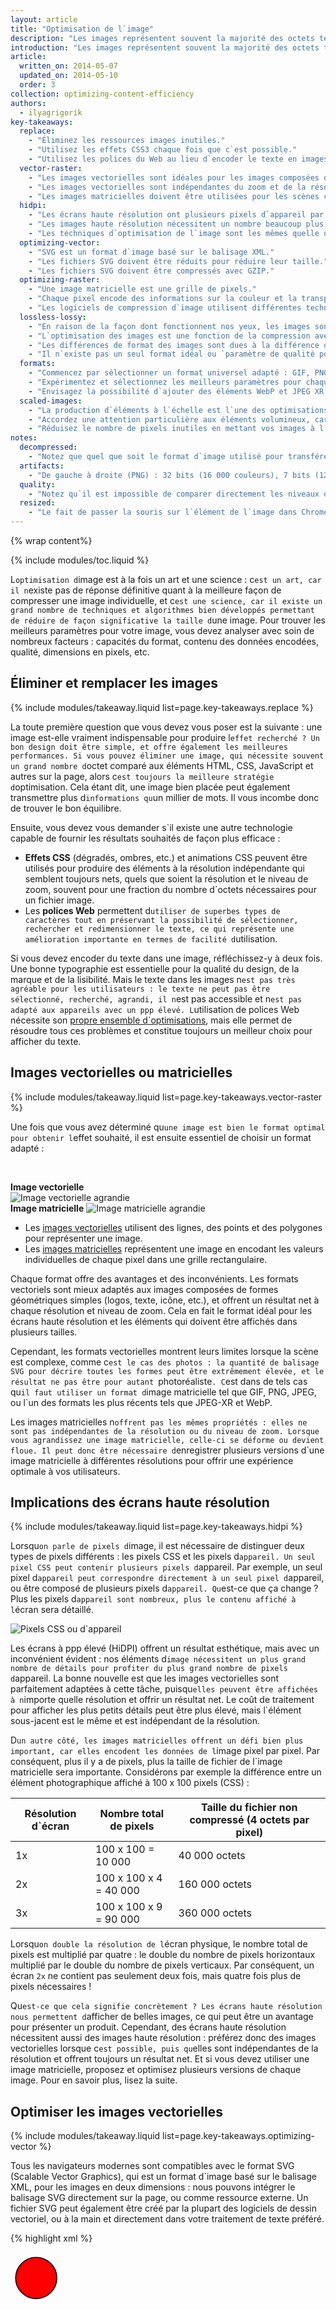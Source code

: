 ```yaml
---
layout: article
title: "Optimisation de l`image"
description: "Les images représentent souvent la majorité des octets téléchargés sur une page Web, et occupent également une grande partie de l`espace visuel. En conséquence, l`optimisation des images permet souvent de réaliser les économies en octets et les améliorations des performances les plus importantes pour votre site Web : moins le navigateur doit télécharger d`octets, moins il y a de compétition pour la bande passante du client, et plus vite le navigateur peut télécharger et afficher le contenu utile à l`écran."
introduction: "Les images représentent souvent la majorité des octets téléchargés sur une page Web, et occupent également une grande partie de l`espace visuel. En conséquence, l`optimisation des images permet souvent de réaliser les économies en octets et les améliorations des performances les plus importantes pour votre site Web : moins le navigateur doit télécharger d`octets, moins il y a de compétition pour la bande passante du client, et plus vite le navigateur peut télécharger et afficher le contenu utile à l`écran."
article:
  written_on: 2014-05-07
  updated_on: 2014-05-10
  order: 3
collection: optimizing-content-efficiency
authors:
  - ilyagrigorik
key-takeaways:
  replace:
    - "Éliminez les ressources images inutiles."
    - "Utilisez les effets CSS3 chaque fois que c`est possible."
    - "Utilisez les polices du Web au lieu d`encoder le texte en images."
  vector-raster:
    - "Les images vectorielles sont idéales pour les images composées de formes géométriques."
    - "Les images vectorielles sont indépendantes du zoom et de la résolution."
    - "Les images matricielles doivent être utilisées pour les scènes complexes avec beaucoup de formes irrégulières et de détails."
  hidpi:
    - "Les écrans haute résolution ont plusieurs pixels d`appareil par pixel CSS."
    - "Les images haute résolution nécessitent un nombre beaucoup plus important de pixels et d`octets."
    - "Les techniques d`optimisation de l`image sont les mêmes quelle que soit la résolution."
  optimizing-vector:
    - "SVG est un format d`image basé sur le balisage XML."
    - "Les fichiers SVG doivent être réduits pour réduire leur taille."
    - "Les fichiers SVG doivent être compressés avec GZIP."
  optimizing-raster:
    - "Une image matricielle est une grille de pixels."
    - "Chaque pixel encode des informations sur la couleur et la transparence."
    - "Les logiciels de compression d`image utilisent différentes techniques pour réduire le nombre de bits requis pas pixel afin de réduire la taille de fichier de l`image."
  lossless-lossy:
    - "En raison de la façon dont fonctionnent nos yeux, les images sont d`excellentes candidates pour la compression avec perte."
    - "L`optimisation des images est une fonction de la compression avec et sans perte."
    - "Les différences de format des images sont dues à la différence de façon et à quels algorithmes avec et sans perte sont utilisés pour optimiser l`image."
    - "Il n`existe pas un seul format idéal ou `paramètre de qualité pour toutes les images` : chaque combinaison de logiciel de compression spécifique et de contenu d`image produit un résultat unique."
  formats:
    - "Commencez par sélectionner un format universel adapté : GIF, PNG, JPEG."
    - "Expérimentez et sélectionnez les meilleurs paramètres pour chaque format : qualité, taille de la palette, etc."
    - "Envisagez la possibilité d`ajouter des éléments WebP et JPEG XR pour les images à l`échelle de clients modernes"
  scaled-images:
    - "La production d`éléments à l`échelle est l`une des optimisations les plus simples et les plus efficaces."
    - "Accordez une attention particulière aux éléments volumineux, car ils produisent un temps système élevé."
    - "Réduisez le nombre de pixels inutiles en mettant vos images à l`échelle de leur taille d`affichage."
notes:
  decompressed:
    - "Notez que quel que soit le format d`image utilisé pour transférer les données du serveur au client, lorsque l`image est décodée par le navigateur, chaque pixel occupe toujours 4 octets de mémoire. Cela peut représenter une contrainte importante pour les grandes images et les appareils qui ne disposent pas de beaucoup de mémoire, par exemple les appareils mobiles bas de gamme."
  artifacts:
    - "De gauche à droite (PNG) : 32 bits (16 000 couleurs), 7 bits (128 couleurs), 5 bits (32 couleurs). Les scènes complexes avec des transitions de couleur graduelles (dégradés, ciel, etc.) nécessitent des palettes de couleurs plus larges pour éviter les artéfacts visuels tels que le ciel pixellisé dans l`élément à 5 bits. D`un autre côté, si l`image n`utilise que quelques couleurs, une large palette est un gaspillage de bits précieux !"
  quality:
    - "Notez qu`il est impossible de comparer directement les niveaux de qualité des différents formats d`image, en raison des différences dans les algorithmes utilisés pour encoder l`image : la qualité 90 JPEG produit un résultat très différent de la qualité 90 WebP. En fait, même des niveaux de qualité pour le même format d`image peuvent produire des résultats visiblement selon la mise en œuvre du logiciel de compression !"
  resized:
    - "Le fait de passer la souris sur l`élément de l`image dans Chrome DevTools révèle les tailles 'naturelle' et 'd`affichage' de celui-ci. Dans l`exemple ci-dessus, l`image de 300 x 260 pixels est téléchargée, mais son échelle est ensuite réduite (245 x 212) sur le client lorsqu`elle est affichée."
---
```


{% wrap content%}

<style>
  img, video, object {
    max-width: 100%;
  }

  img.center {
    display: block;
    margin-left: auto;
    margin-right: auto;
  }
</style>

{% include modules/toc.liquid %}

L`optimisation d`image est à la fois un art et une science : c`est un art, car il n`existe pas de réponse définitive quant à la meilleure façon de compresser une image individuelle, et c`est une science, car il existe un grand nombre de techniques et algorithmes bien développés permettant de réduire de façon significative la taille d`une image. Pour trouver les meilleurs paramètres pour votre image, vous devez analyser avec soin de nombreux facteurs : capacités du format, contenu des données encodées, qualité, dimensions en pixels, etc.

## Éliminer et remplacer les images

{% include modules/takeaway.liquid list=page.key-takeaways.replace %}

La toute première question que vous devez vous poser est la suivante : une image est-elle vraiment indispensable pour produire l`effet recherché ? Un bon design doit être simple, et offre également les meilleures performances. Si vous pouvez éliminer une image, qui nécessite souvent un grand nombre d`octet comparé aux éléments HTML, CSS, JavaScript et autres sur la page, alors c`est toujours la meilleure stratégie d`optimisation. Cela étant dit, une image bien placée peut également transmettre plus d`informations qu`un millier de mots. Il vous incombe donc de trouver le bon équilibre.

Ensuite, vous devez vous demander s`il existe une autre technologie capable de fournir les résultats souhaités de façon plus efficace :

* **Effets CSS** (dégradés, ombres, etc.) et animations CSS peuvent être utilisés pour produire des éléments à la résolution indépendante qui semblent toujours nets, quels que soient la résolution et le niveau de zoom, souvent pour une fraction du nombre d`octets nécessaires pour un fichier image.
* Les **polices Web** permettent d`utiliser de superbes types de caractères tout en préservant la possibilité de sélectionner, rechercher et redimensionner le texte, ce qui représente une amélioration importante en termes de facilité d`utilisation.

Si vous devez encoder du texte dans une image, réfléchissez-y à deux fois. Une bonne typographie est essentielle pour la qualité du design, de la marque et de la lisibilité. Mais le texte dans les images n`est pas très agréable pour les utilisateurs : le texte ne peut pas être sélectionné, recherché, agrandi, il n`est pas accessible et n`est pas adapté aux appareils avec un ppp élevé. L`utilisation de polices Web nécessite son [propre ensemble d`optimisations](https://www.igvita.com/2014/01/31/optimizing-web-font-rendering-performance/), mais elle permet de résoudre tous ces problèmes et constitue toujours un meilleur choix pour afficher du texte.


## Images vectorielles ou matricielles

{% include modules/takeaway.liquid list=page.key-takeaways.vector-raster %}

Une fois que vous avez déterminé qu`une image est bien le format optimal pour obtenir l`effet souhaité, il est ensuite essentiel de choisir un format adapté :

&nbsp;

<div class="clear">
  <div class="g--half">
    <b>Image vectorielle</b>
    <img class="center" src="images/vector-zoom.png" alt="Image vectorielle agrandie">
  </div>

  <div class="g--half g--last">
    <b>Image matricielle</b>
    <img src="images/raster-zoom.png" alt="Image matricielle agrandie">
  </div>
</div>

* Les [images vectorielles](http://fr.wikipedia.org/wiki/Image_vectorielle) utilisent des lignes, des points et des polygones pour représenter une image.
* Les [images matricielles](http://fr.wikipedia.org/wiki/Image_matricielle) représentent une image en encodant les valeurs individuelles de chaque pixel dans une grille rectangulaire.

Chaque format offre des avantages et des inconvénients. Les formats vectoriels sont mieux adaptés aux images composées de formes géométriques simples (logos, texte, icône, etc.), et offrent un résultat net à chaque résolution et niveau de zoom. Cela en fait le format idéal pour les écrans haute résolution et les éléments qui doivent être affichés dans plusieurs tailles.

Cependant, les formats vectorielles montrent leurs limites lorsque la scène est complexe, comme c`est le cas des photos : la quantité de balisage SVG pour décrire toutes les formes peut être extrêmement élevée, et le résultat ne pas être pour autant `photoréaliste`. C`est dans de tels cas qu`il faut utiliser un format d`image matricielle tel que GIF, PNG, JPEG, ou l`un des formats les plus récents tels que JPEG-XR et WebP.

Les images matricielles n`offrent pas les mêmes propriétés : elles ne sont pas indépendantes de la résolution ou du niveau de zoom. Lorsque vous agrandissez une image matricielle, celle-ci se déforme ou devient floue. Il peut donc être nécessaire d`enregistrer plusieurs versions d`une image matricielle à différentes résolutions pour offrir une expérience optimale à vos utilisateurs.


## Implications des écrans haute résolution

{% include modules/takeaway.liquid list=page.key-takeaways.hidpi %}

Lorsqu`on parle de pixels d`image, il est nécessaire de distinguer deux types de pixels différents : les pixels CSS et les pixels d`appareil. Un seul pixel CSS peut contenir plusieurs pixels d`appareil. Par exemple, un seul pixel d`appareil peut correspondre directement à un seul pixel d`appareil, ou être composé de plusieurs pixels d`appareil. Qu`est-ce que ça change ? Plus les pixels d`appareil sont nombreux, plus le contenu affiché à l`écran sera détaillé.

<img src="images/css-vs-device-pixels.png" class="center" alt="Pixels CSS ou d`appareil">

Les écrans à ppp élevé (HiDPI) offrent un résultat esthétique, mais avec un inconvénient évident : nos éléments d`image nécessitent un plus grand nombre de détails pour profiter du plus grand nombre de pixels d`appareil. La bonne nouvelle est que les images vectorielles sont parfaitement adaptées à cette tâche, puisqu`elles peuvent être affichées à n`importe quelle résolution et offrir un résultat net. Le coût de traitement pour afficher les plus petits détails peut être plus élevé, mais l`élément sous-jacent est le même et est indépendant de la résolution.

D`un autre côté, les images matricielles offrent un défi bien plus important, car elles encodent les données de l`image pixel par pixel. Par conséquent, plus il y a de pixels, plus la taille de fichier de l`image matricielle sera importante. Considérons par exemple la différence entre un élément photographique affiché à 100 x 100 pixels (CSS) :

<table class="table-3">
<colgroup><col span="1"><col span="1"><col span="1"></colgroup>
<thead>
  <tr>
    <th>Résolution d`écran</th>
    <th>Nombre total de pixels</th>
    <th>Taille du fichier non compressé (4 octets par pixel)</th>
  </tr>
</thead>
<tbody>
<tr>
  <td data-th="résolution">1x</td>
  <td data-th="nombre total de pixels">100 x 100 = 10 000</td>
  <td data-th="taille du fichier">40 000 octets</td>
</tr>
<tr>
  <td data-th="résolution">2x</td>
  <td data-th="nombre total de pixels">100 x 100 x 4 = 40 000</td>
  <td data-th="taille du fichier">160 000 octets</td>
</tr>
<tr>
  <td data-th="résolution">3x</td>
  <td data-th="nombre total de pixels">100 x 100 x 9 = 90 000</td>
  <td data-th="taille du fichier">360 000 octets</td>
</tr>
</tbody>
</table>

Lorsqu`on double la résolution de l`écran physique, le nombre total de pixels est multiplié par quatre : le double du nombre de pixels horizontaux multiplié par le double du nombre de pixels verticaux. Par conséquent, un écran `2x` ne contient pas seulement deux fois, mais quatre fois plus de pixels nécessaires !

Qu`est-ce que cela signifie concrètement ? Les écrans haute résolution nous permettent d`afficher de belles images, ce qui peut être un avantage pour présenter un produit. Cependant, des écrans haute résolution nécessitent aussi des images haute résolution : préférez donc des images vectorielles lorsque c`est possible, puis qu`elles sont indépendantes de la résolution et offrent toujours un résultat net. Et si vous devez utiliser une image matricielle, proposez et optimisez plusieurs versions de chaque image. Pour en savoir plus, lisez la suite.


## Optimiser les images vectorielles

{% include modules/takeaway.liquid list=page.key-takeaways.optimizing-vector %}

Tous les navigateurs modernes sont compatibles avec le format SVG (Scalable Vector Graphics), qui est un format d`image basé sur le balisage XML, pour les images en deux dimensions : nous pouvons intégrer le balisage SVG directement sur la page, ou comme ressource externe. Un fichier SVG peut également être créé par la plupart des logiciels de dessin vectoriel, ou à la main et directement dans votre traitement de texte préféré.

{% highlight xml %}
<?xml version="1.0" encoding="utf-8"?>
<!-- Generator: Adobe Illustrator 17.1.0, SVG Export Plug-In . SVG Version: 6.00 Build 0)  -->
<svg version="1.2" baseProfile="tiny" id="Layer_1" xmlns="http://www.w3.org/2000/svg" xmlns:xlink="http://www.w3.org/1999/xlink"
   x="0px" y="0px" viewBox="0 0 612 792" xml:space="preserve">
<g id="XMLID_1_">
  <g>
    <circle fill="red" stroke="black" stroke-width="2" stroke-miterlimit="10" cx="50" cy="50" r="40"/>
  </g>
</g>
</svg>
{% endhighlight %}

L`exemple ci-dessus montre un cercle simple avec un contour noir et un fond rouge. Il a été exporté depuis Adobe Illustrator. Comme vous le voyez, il contient un grand nombre de métadonnées, telles que des informations de couche, des commentaires et des espaces de nom souvent inutiles pour afficher l`élément dans le navigateur. Par conséquent, il est toujours bon de réduire la taille de vos fichiers SVG en utilisant un outil tel que [svgo](https://github.com/svg/svgo).

Dans ce cas, svgo réduit la taille du fichier ci-dessus généré par Illustrator de 58 %, le faisant passer de 470 à 199 octets. De plus, puisque le format SVG est basé sur XML, nous pouvons également appliquer la compression GZIP pour réduire sa taille de transfert. Assurez-vous cependant que votre serveur est configuré pour compresser les éléments SVG !


## Optimiser les images matricielles

{% include modules/takeaway.liquid list=page.key-takeaways.optimizing-raster %}

Une image matricielle est simplement une grille de `pixels` individuels en deux dimensions. Par exemple une image de 100 x 100 pixels est une séquence de 10 000 pixels. À son tour, chaque pixel stocke les valeurs `[RVBA](http://fr.le cachepedia.org/le cache/RVBA)` : (R) canal rouge, (V) canal vert, (B) canal bleu et (A) canal alpha (transparent).

En interne, le navigateur attribue 256 valeurs (nuances) à chaque canal, ce qui se traduit par 8 bits par canal (2 ^ 8 = 256), et 4 octets par pixel (4 canaux x 8 bits = 32 bits = 4 octets). Par conséquent, si nous connaissons les dimensions de la grille, il est facile de calculer la taille du fichier :

* Une image 100 x 100 px est composée de 10 000 pixels
* 10 000 pixels x 4 octets = 40 000 octets
* 40 000 octets / 1 024 = 39 Ko

^

{% include modules/remember.liquid title="Note" list=page.notes.decompressed %}

<table class="table-3">
<colgroup><col span="1"><col span="1"><col span="1"></colgroup>
<thead>
  <tr>
    <th>Dimensions</th>
    <th>Pixels</th>
    <th>Taille du fichier</th>
  </tr>
</thead>
<tbody>
<tr>
  <td data-th="dimensions">100 x 100</td>
  <td data-th="pixels">10 000</td>
  <td data-th="taille du fichier">39 Ko</td>
</tr>
<tr>
  <td data-th="dimensions">200 x 200</td>
  <td data-th="pixels">40 000</td>
  <td data-th="taille du fichier">156 Ko</td>
</tr>
<tr>
  <td data-th="dimensions">300 x 300</td>
  <td data-th="pixels">90 000</td>
  <td data-th="taille du fichier">351 Ko</td>
</tr>
<tr>
  <td data-th="dimensions">500 x 500</td>
  <td data-th="pixels">250 000</td>
  <td data-th="taille du fichier">977 Ko</td>
</tr>
<tr>
  <td data-th="dimensions">800 x 800</td>
  <td data-th="pixels">640 000</td>
  <td data-th="taille du fichier">2 500 Ko</td>
</tr>
</tbody>
</table>

Une taille de 39 Ko pour une image de 100 x 100 pixels peut sembler peu, mais la taille de fichier augmente rapidement pour les images plus importantes et rend les éléments d`image à la fois lents et coûteux à télécharger. Heureusement, ce que nous avons décrit jusqu`à maintenant est le format d`image `non compressé`. Que pouvons-nous faire pour réduire la taille du fichier image ?

Une simple stratégie consiste à réduire la `profondeur de bit` de l`image de 8 bits par canal à une palette de couleur plus petite : 8 bits par canal nous donne 256 valeurs par canal, et un total de 16 777 216 (2 563) couleurs. Que se passe-t-il si l`on réduit la palette à 256 couleurs ? Nous n`avons alors plus besoin que de 8 bits au total pour les canaux RVB, et réalisons immédiatement une économie de deux octets par pixel, soit une économie de 50 % sur la compression par rapport à notre format original de 4 octets par pixel !

<img src="images/artifacts.png" class="center" alt="Artéfacts de compression">

{% include modules/remember.liquid title="Note" list=page.notes.artifacts %}

Ensuite, maintenant que nous avons optimisé les données stockées dans les pixels individuels, nous pourrions être encore plus malins et nous intéresser aux pixels à proximité : on s`aperçoit alors que dans de nombreuses images, en particulier les photos, beaucoup de pixels proches les uns des autres ont des couleurs similaires, par exemple le ciel, les textures répétitives, etc. Utilisant cette information à notre avantage, le logiciel de compression peut appliquer un `[codage différentiel](http://fr.wikipedia.org/wiki/Codage_différentiel)`, avec lequel au lieu de stocker les valeurs individuelles de chaque pixel, nous pouvons stocker la différence entre les pixels proches les uns des autres : si les pixels adjacents sont identiques, la différence est de `zéro` et il n`est alors nécessaire de stocker qu`un seul bit ! Mais ne nous arrêtons pas en si bon chemin...

L`œil humain a différents niveaux de sensibilité en fonction des différentes couleurs : nous pouvons optimiser notre codage des couleurs pour en tenir compte, en réduisant ou en augmentant la palette pour ces couleurs.
Les pixels `à proximité` forment une grille en deux dimensions, ce qui signifie que chaque pixel a de nombreux voisins : nous pouvons utiliser ce fait pour améliorer encore davantage le codage différentiel.
Au lieu de ne regarder que les voisins immédiats de chaque pixel, nous pouvons regarder des groupes plus étendus de pixels voisins et encoder différents blocs avec différents paramètres. Et ainsi de suite...

Comme vous pouvez le voir, l`optimisation d`image devient vite compliquée (ou amusante, selon votre point de vue), et c`est un domaine de recherche universitaire et commerciale très actif. Les images occupent un grand nombre d`octets, et la valeur du développement de meilleures techniques de compression des images est inestimable ! Si vous souhaitez en apprendre davantage, consultez la [page Wikipédia](http://fr.wikipedia.org/wiki/Compression_d`image), ou le [document de présentation des techniques de compression WebP](https://developers.google.com/speed/webp/docs/compression) pour avoir un exemple concret.

Mais une fois encore, tout ceci est très intéressant, mais très théorique : en quoi cela nous aide-t-il à optimiser les images sur nos pages ? Nous ne sommes évidemment pas capables d`inventer de nouvelles techniques de compression, mais il est important de comprendre la forme du problème : pixels RVBA, profondeur de bit, et les diverses techniques d`optimisation. Il est essentiel de comprendre tous ces concepts et de les garder à l`esprit avant d`aborder le sujet des différents formats d`image matricielle.


## Compression d`image avec et sans perte

{% include modules/takeaway.liquid list=page.key-takeaways.lossless-lossy %}

Pour certains types de données, tels que le code source d`une page ou un fichier exécutable, il est essentiel qu`un logiciel de compression n`endommage et ne perde aucune des informations d`origine : un seul octet manquant ou incorrect peut modifier complètement la signification des contenus du fichier ou pire, le détruire totalement. Pour certains autres types de données, telles que les images, les fichiers audio et les vidéos, il peut être parfaitement acceptable de fournir une représentation `approximative` des données d`origine.

En fait, étant donnée la façon dont fonctionne l`œil, nous pouvons souvent nous permettre de nous débarrasser de certaines informations pour chaque pixel afin de réduire la taille de fichier d`une image. Par exemple, nos yeux ont une sensibilité différente en fonction des couleurs, ce qui signifie que nous pouvons utiliser moins de bits pour encoder certaines couleurs. En conséquence, le déroulement d`une optimisation d`image classique se compose de deux étapes principales :

1. L`image est traitée par un filtre `[avec perte](http://fr.wikipedia.org/wiki/Compression_de_données#Compression_avec_pertes)` qui élimine certaines données des pixels.
1. L`image est traitée par un filtre `[sans perte](http://en.wikipedia.org/wiki/Lossless_compression)` qui comprime les données des pixels.

** La première étape est facultative, et l`algorithme exact dépend du format d`image spécifique. Mais il est important de comprendre que n`importe quelle image peut subir une compression avec perte pour réduire sa taille.** En fait, la différence entre les différents formats d`image, tels que GIF, PNG, JPEG, etc., réside dans la combinaison d`algorithmes spécifiques qu`ils utilisent (ou omettent) lorsqu`ils appliquent les étapes avec et sans perte.

Alors, quelle est la configuration `optimale` de l`optimisation avec et sans perte ? La réponse dépend du contenu de l`image et de vos propres critères, tels que l`équilibre entre taille du fichier et artéfacts introduits par la compression avec perte : dans certains cas, vous pouvez souhaiter ignorer l`optimisation avec perte pour communiquer une image très détaillée de façon extrêmement fidèle, et dans d`autres cas vous pourrez appliquer une optimisation avec perte agressive afin de réduire la taille de fichier de l`élément image.  C`est à ce moment-là que votre jugement et le contexte doivent entrer en jeu. Il n`existe par de paramètre universel unique.

<img src="images/save-for-web.png" class="center" alt="Enregistrer pour le Web">

Prenons un exemple concret. Lorsqu`on utilise un format avec perte comme JPEG, le logiciel de compression expose généralement un paramètre de `qualité` (par exemple la barre de défilement fournie par la fonctionnalité `Enregistrer pour le Web` dans Adobe Photoshop), le plus souvent un nombre entre 1 et 100 qui contrôle le fonctionnement interne d`un ensemble spécifique d`algorithmes avec et sans perte. Pour obtenir les meilleurs résultats, testez plusieurs paramètres de qualité pour vos images, et n`ayez pas peur d`en réduire la qualité : les résultats visuels sont souvent très bons et les économies en termes de taille de fichier peuvent être assez importantes.

{% include modules/remember.liquid title="Note" list=page.notes.quality %}


## Sélectionner le bon format d`image

{% include modules/takeaway.liquid list=page.key-takeaways.formats %}

Outre différents algorithme de compression avec et sans perte, les différents formats d`image sont compatibles avec différentes fonctionnalités, telles que les animations et les canaux de transparence (alpha). En conséquence, le choix du `bon format` pour une image spécifique dépend du résultat visuel souhaité et des exigences fonctionnelles.


<table class="table-4">
<colgroup><col span="1"><col span="1"><col span="1"><col span="1"></colgroup>
<thead>
  <tr>
    <th>Format</th>
    <th>Transparence</th>
    <th>Animation</th>
    <th>Navigateur</th>
  </tr>
</thead>
<tbody>
<tr>
  <td data-th="format"><a href="http://fr.wikipedia.org/wiki/Graphics_Interchange_Format">GIF</a></td>
  <td data-th="transparence">Oui</td>
  <td data-th="animation">Oui</td>
  <td data-th="navigateur">Tous</td>
</tr>
<tr>
  <td data-th="format"><a href="http://fr.wikipedia.org/wiki/Portable_Network_Graphics">PNG</a></td>
  <td data-th="transparence">Oui</td>
  <td data-th="animation">Non</td>
  <td data-th="navigateur">Tous</td>
</tr>
<tr>
  <td data-th="format"><a href="http://fr.wikipedia.org/wiki/JPEG">JPEG</a></td>
  <td data-th="transparence">Non</td>
  <td data-th="animation">Non</td>
  <td data-th="navigateur">Tous</td>
</tr>
<tr>
  <td data-th="format"><a href="http://fr.wikipedia.org/wiki/JPEG_XR">JPEG XR</a></td>
  <td data-th="transparence">Oui</td>
  <td data-th="animation">Oui</td>
  <td data-th="navigateur">IE</td>
</tr>
<tr>
  <td data-th="format"><a href="http://fr.wikipedia.org/wiki/WebP">WebP</a></td>
  <td data-th="transparence">Oui</td>
  <td data-th="animation">Oui</td>
  <td data-th="navigateur">Chrome, Opera, Android</td>
</tr>
</tbody>
</table>

Il existe trois formats d`image compatibles au niveau universel : GIF, PNG et JPEG. En plus de ces formats, certains navigateurs sont également compatibles avec des formats plus récents tels que WebP et JPEG XR, qui offrent une meilleure compression globale et davantage de fonctionnalités. Alors, quel format utiliser ?

<img src="images/format-tree.png" class="center" alt="Enregistrer pour le Web">

1. ** Avez-vous besoin d`animations ? Si oui, le format GIF est le seul choix universel.**
  * Le format GIF limite la palette de couleur à un maximum de 256 couleurs, ce qui en fait un choix peu adapté à la plupart des images. En outre, le format PNG-8 offre une meilleure compression pour les images avec une petite palette. Par conséquent, le format GIF n`est adapté que lorsque vous avez besoin d`animations.
1. ** Avez-vous besoin de conserver de petits détails avec une résolution élevée ? Utilisez le format PNG.**
  * Le format PNG n`applique aucun algorithme de compression avec perte autre que le choix de la taille de la palette de couleur. Par conséquent, il produit la qualité d`image la plus élevée, mais avec des tailles de fichier sensiblement plus importantes que les autres formats. Utilisez-le de façon intelligente.
  * Si l`élément d`image contient des images composées de formes géométriques, pensez à le convertir à un format vectoriel (SVG) !
  * Si l`élément d`image contient du texte, réfléchissez-y à deux fois. Le texte dans les images ne peut pas être sélectionné, recherché, ni agrandi. Si vous devez transmettre une apparence personnalisée (pour une marque ou d`autres raisons), utilisez plutôt une police Web.
1. ** Optimisez-vous une photo, une capture d`écran ou un élément d`image similaire ? Utilisez le format JPEG.**
  * Le format JPEG utilise une combinaison d`optimisations avec et sans perte pour réduire la taille de fichier de l`élément d`image. Testez plusieurs niveaux de qualité JPEG pour trouver le meilleur équilibre entre qualité et taille de fichier pour votre élément.

Enfin, une fois que vous avez déterminé le format d`image optimal et les paramètres correspondants pour chacun de vos éléments, pensez à ajouter une variante supplémentaire encodée aux formats WebP et JPEG XR. Ces deux formats sont récents et malheureusement pas (encore) compatibles avec tous les navigateurs, mais ils peuvent néanmoins permettre de faire des économies importantes pour les clients les plus récents. Par exemple, WebP offre en moyenne une [réduction de la taille de fichier de 30 %](https://developers.google.com/speed/webp/docs/webp_study) par rapport à une image au format JPEG comparable.

Puisque ni WebP, ni JPEG XR n`est compatible au niveau universel, vous devrez ajouter une logique supplémentaires à votre application ou à vos serveurs pour diffuser la ressource appropriée :

* Certains CDN offrent un service d`optimisation d`image, y compris aux formats JPEG XR et WebP.
* Certains outils Open Source, par exemple PageSpeed pour Apache ou Nginx, automatisent l`optimisation, la conversion et la diffusion d`éléments adaptés.
* Vous pouvez ajouter une logique d`application supplémentaire pour détecter le client, contrôler les formats avec lesquels il est compatible et diffuser l`image au meilleur format disponible.

Enfin, notez que si vous utilisez un affichage Web pour afficher le contenu dans votre application native, vous avez un contrôle total du client, et pouvez utiliser WebP de façon exclusive ! Facebook, Google+ et bien d`autres utilisent WebP pour afficher toutes leurs images dans leurs applications. Les économies réalisées en valent la peine. Pour en savoir plus sur WebP, consultez la présentation [WebP : Deploying Faster, Smaller, and More Beautiful Images](https://www.youtube.com/watch?v=pS8udLMOOaE) sur Google I/O 2013.


## Outils et réglage des paramètres

Il n`existe pas un format d`image, un outil ou un ensemble de paramètres d`optimisation parfait, qui s`applique à toutes les images. Pour obtenir les meilleurs résultats, vous devez choisir le format et ses paramètres en fonction du contenu de l`image et de ses exigences visuelles et techniques.

<table class="table-2">
<colgroup><col span="1"><col span="1"></colgroup>
<thead>
  <tr>
    <th>Outil</th>
    <th>Description</th>
  </tr>
</thead>
<tbody>
<tr>
  <td data-th="outil"><a href="http://www.lcdf.org/gifsicle/">gifsicle</a></td>
  <td data-th="description">permet de créer et d`optimiser des images au format GIF</td>
</tr>
<tr>
  <td data-th="outil"><a href="http://jpegclub.org/jpegtran/">jpegtran</a></td>
  <td data-th="description">permet d`optimiser des images au format JPEG</td>
</tr>
<tr>
  <td data-th="outil"><a href="http://optipng.sourceforge.net/">optipng</a></td>
  <td data-th="description">permet d`optimiser sans perte des images au format PNG</td>
</tr>
<tr>
  <td data-th="outil"><a href="http://pngquant.org/">pngquant</a></td>
  <td data-th="description">permet d`optimiser avec perte des images au format PNG</td>
</tr>
</tbody>
</table>


N`ayez pas peur de tester les paramètres de chaque logiciel de compression. Diminuez la qualité, observez le résultat, puis rincez, lavez et recommencez. Lorsque vous avez trouvé un ensemble de paramètres satisfaisant, vous pouvez l`appliquer à d`autres images semblables sur votre site. Mais ne partez pas du principe que toutes les images doivent être compressées avec les mêmes paramètres.


## Afficher des éléments d`image à l`échelle

{% include modules/takeaway.liquid list=page.key-takeaways.scaled-images %}

L`optimisation d`image se résume à deux critères : l`optimisation du nombre d`octets utilisés pour encoder chaque pixel de l`image, et l`optimisation du nombre total de pixels. La taille de fichier de l`image correspond simplement au nombre total de pixels multiplié par le nombre d`octets utilisés pour encoder chaque pixel. Ni plus, ni moins.

Par conséquent, l`une des techniques d`optimisation d`image les plus simples et les plus efficaces consiste à vous assurer que vous ne transportez pas plus de pixels que nécessaire pour afficher l`élément à la taille souhaitée dans le navigateur. Ça paraît plutôt simple, n`est-ce pas ? Malheureusement, la plupart des pages échouent à ce test pour la plupart de leurs images : elles envoient généralement des éléments plus volumineux et comptent sur le navigateur pour les redimensionner (ce qui consomme également des ressources supplémentaires du processeur) et les afficher à une plus faible résolution.

<img src="images/resized-image.png" class="center" alt="Images redimensionnées">

{% include modules/remember.liquid title="Note" list=page.notes.resized %}

Le temps système créé pour l`expédition de pixels inutiles, simplement pour que le navigateur redimensionne l`image pour vous, est une occasion manquée de réduire et d`optimiser le nombre total d`octets requis pour afficher la page. En outre, notez que le redimensionnement ne dépend pas que du nombre de pixels retirés de l`image, mais également de sa taille naturelle.

<table class="table-3">
<colgroup><col span="1"><col span="1"><col span="1"></colgroup>
<thead>
  <tr>
    <th>Taille naturelle</th>
    <th>Taille d`affichage</th>
    <th>Pixels inutiles</th>
  </tr>
</thead>
<tbody>
<tr>
  <td data-th="naturelle">110 x 110</td>
  <td data-th="affichage">100 x 100</td>
  <td data-th="temps système">110 x 110 - 100 x 100 = 2 100</td>
</tr>
<tr>
  <td data-th="naturelle">410 x 410</td>
  <td data-th="affichage">400 x 400</td>
  <td data-th="temps système">410 x 410 - 400 x 400 = 8 100</td>
</tr>
<tr>
  <td data-th="naturelle">810 x 810</td>
  <td data-th="affichage">800 x 800</td>
  <td data-th="temps système">810 x 810 - 800 x 800 = 16 100</td>
</tr>
</tbody>
</table>

Notez que dans les trois cas ci-dessus, la taille d`affichage ne mesure `que 10 pixels de moins` que la taille naturelle de l`image. Cependant, plus la taille naturelle est importante, plus le nombre de pixels supplémentaires à encoder et expédier est important ! En conséquence, bien que vous ne puissiez peut-être pas garantir que chaque élément est fourni à la taille d`affichage exacte, **vous devez vous assurer que le nombre de pixels inutile est minime, et que vos éléments volumineux en particulier sont livrés dans une taille aussi proche que possible de leur taille d`affichage.**

## Liste de contrôle de l`optimisation d`image

L`optimisation d`image est à la fois un art et une science : c`est un art, car il n`existe pas de réponse définitive quant à la meilleure façon de compresser une image individuelle, et c`est une science, car il existe des techniques et algorithmes bien développés permettant de réduire de façon significative la taille d`une image.

Voici quelques conseils et techniques à garder à l`esprit lorsque vous travaillez à l`optimisation de vos images :

* **Préférez les formats vectoriels** : les images vectorielles sont indépendantes de la résolution et de l`échelle. Elles sont donc parfaitement adaptées aux nombreux appareils et à la haute résolution actuels.
* **Réduisez et compressez vos éléments SVG** : le balisage XML produit par la plupart des applications de dessin contient souvent des métadonnées inutiles qui peuvent être supprimées. Assurez-vous que vos serveurs sont configurés pour appliquer une compression GZIP aux éléments SVG.
* **Choisissez le meilleur format d`image matricielle** : déterminez vos exigences fonctionnelles et sélectionnez le format adapté à chaque élément.
* **Testez les paramètres de qualité optimaux pour les formats matriciels** : n`ayez pas peur de réduire les paramètres de `qualité`. Les résultats sont souvent très bons pour une économie d`octets importante.
* **Supprimez les métadonnées d`image inutiles** : de nombreuses images matricielles contiennent des données inutiles à propos de l`élément, telles que les informations géographiques, les informations de l`appareil photo, etc. Utilisez les outils adaptés pour supprimer ces données.
* **Diffusez des images mises à l`échelle** : redimensionnez les images sur le serveur et assurez-vous que la taille `d`affichage` est la plus proche possible de la taille `naturelle` de l`image. Faites en particulier attention aux grandes images, car elles produisent le temps système le plus important lorsqu`elles sont redimensionnées !
* **Automatisez, automatisez, automatisez** : investissez dans des outils et une infrastructure automatisés qui garantissent que vos éléments d`image sont toujours optimisés.


{% include modules/nextarticle.liquid %}

{% endwrap %}

